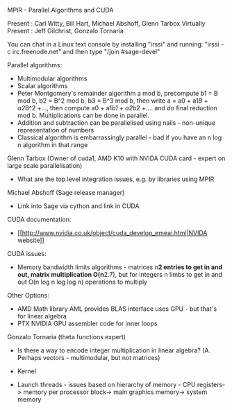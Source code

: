 MPIR - Parallel Algorithms and CUDA

Present : Carl Witty, Bill Hart, Michael Abshoff, Glenn Tarbox
Virtually Present : Jeff Gilchrist, Gonzalo Tornaria

You can chat in a Linux text console by installing "irssi" and running: "irssi -c irc.freenode.net" and then type "/join #sage-devel"

Parallel algorithms:

 * Multimodular algorithms
 * Scalar algorithms
 * Peter Montgomery's remainder algorithm a mod b, precompute b1 = B mod b, b2 = B^2 mod b, b3 = B^3 mod b, then write a = a0 + a1*B + a2*B^2 +..., then compute a0 + a1*b1 + a2*b2 +.... and do final reduction mod b. Multiplications can be done in parallel.
 * Addition and subtraction can be parallelised using nails - non-unique representation of numbers
 * Classical algorithm is embarrassingly parallel - bad if you have an n log n algorithm in that range

Glenn Tarbox (Owner of cuda1, AMD K10 with NVIDA CUDA card - expert on large scale parallelisation)

 * What are the top level integration issues, e.g. by libraries using MPIR

Michael Abshoff (Sage release manager)
 
 * Link into Sage via cython and link in CUDA

CUDA documentation:

 * [[http://www.nvidia.co.uk/object/cuda_develop_emeai.html|NVIDA website]]

CUDA issues:

 * Memory bandwidth limits algorithms - matrices n**2 entries to get in and out, matrix multiplication O(n**2.7), but for integers n limbs to get in and out O(n log n log log n) operations to multiply

Other Options:

 * AMD Math library AML provides BLAS interface uses GPU - but that's for linear algebra
 * PTX NVIDIA GPU assembler code for inner loops

Gonzalo Tornaria (theta functions expert)

 * Is there a way to encode integer multiplication in linear algebra? (A. Perhaps vectors - multimodular, but not matrices)

 * Kernel
 * Launch threads - issues based on hierarchy of memory - CPU registers-> memory per processor block-> main graphics memory-> system memory
